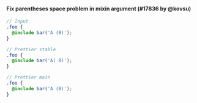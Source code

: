 #### Fix parentheses space problem in mixin argument (#17836 by @kovsu)

<!-- prettier-ignore -->
```scss
// Input
.foo {
  @include bar('A (B)');
}

// Prettier stable
.foo {
  @include bar('A( B)');
}

// Prettier main
.foo {
  @include bar('A (B)');
}
```
